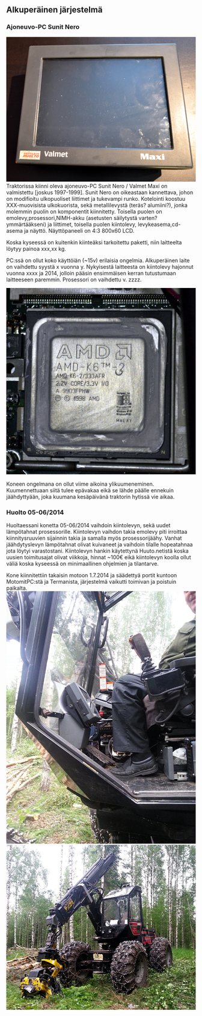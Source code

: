 ## Alkuperäinen järjestelmä

### Ajoneuvo-PC Sunit Nero
![Sunit Nero](../pictures/valmet_maxi.jpg)
Traktorissa kiinni oleva ajoneuvo-PC Sunit Nero / Valmet Maxi on valmistettu [joskus 1997-1999]. Sunit Nero on oikeastaan kannettava, johon on modifioitu ulkopuoliset liittimet ja tukevampi runko. Kotelointi koostuu XXX-muovisista ulkokuorista, sekä metallilevystä (teräs? alumiini?), jonka molemmin puolin on komponentit kiinnitetty. Toisella puolen on emolevy,prosessori,NIMH-akku (asetusten säilytystä varten? ymmärtääkseni) ja liittimet, toisella puolen kiintolevy, levykeasema,cd-asema ja näyttö. Näyttöpaneeli on 4:3 800x60 LCD.

Koska kyseessä on kuitenkin kiinteäksi tarkoitettu paketti, niin laitteelta löytyy painoa xxx,xx kg.

PC:ssä on ollut koko käyttöiän (~15v) erilaisia ongelmia. Alkuperäinen laite on vaihdettu syystä x vuonna y. Nykyisestä laitteesta on kiintolevy hajonnut vuonna xxxx ja 2014, jolloin pääsin ensimmäisen kerran tutustumaan laitteeseen paremmin. Prosessori on vaihdettu v. zzzz.

![AMD K6 66 MHz](../pictures/processor.jpg)

Koneen ongelmana on ollut viime aikoina ylikuumeneminen. Kuumennettuaan siitä tulee epävakaa eikä se lähde päälle ennekuin jäähdyttyään, joka kuumana kesäpäivänä traktorin hytissä vie aikaa.

### Huolto 05-06/2014

Huoltaessani konetta 05-06/2014 vaihdoin kiintolevyn, sekä uudet lämpötahnat prosessorille. Kiintolevyn vaihdon takia emolevy piti irroittaa kiinnitysruuvien sijainnin takia ja samalla myös prosessorijäähy. Vanhat jäähdytyslevyn lämpötahnat olivat kuivaneet ja vaihdoin tilalle hopeatahnaa jota löytyi varastostani. Kiintolevyn hankin käytettynä Huuto.netistä koska uusien toimitusajat olivat viikkoja, hinnat ~100€ eikä kiintolevyn koolla ollut väliä koska kyseessä on minimaallinen ohjelmien ja tilantarve. 

Kone kiinnitettiin takaisin motoon 1.7.2014 ja säädettyä portit kuntoon MotomitPC:stä ja Termanista, järjestelmä vaikutti toimivan ja poistuin paikalta.
![Kone kiinni motossa](../pictures/moto_1.jpg)
![Moto](../pictures/moto_2.jpg)
